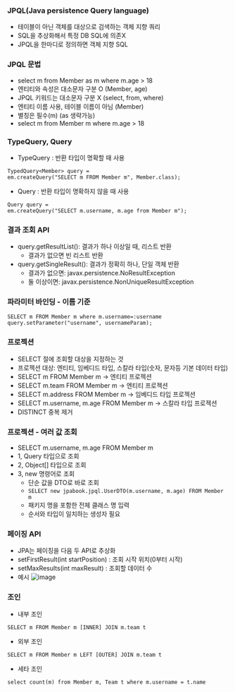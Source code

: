 ### JPQL(Java persistence Query language)

- 테이블이 아닌 객체를 대상으로 검색하는 객체 지향 쿼리
- SQL을 추상화해서 특정 DB SQL에 의존X
- JPQL을 한마디로 정의하면 객체 지향 SQL

### JPQL 문법

- select m from Member as m where m.age > 18
- 엔티티와 속성은 대소문자 구분 O (Member, age)
- JPQL 키워드는 대소문자 구분 X (select, from, where)
- 엔티티 이름 사용, 테이블 이름이 아님 (Member)
- 별칭은 필수(m) (as 생략가능)
- select m from Member m where m.age > 18

### TypeQuery, Query

- TypeQuery : 반환 타입이 명확할 때 사용

```text
TypedQuery<Member> query =
em.createQuery("SELECT m FROM Member m", Member.class);
```

- Query : 반환 타입이 명확하지 않을 때 사용

```text
Query query =
em.createQuery("SELECT m.username, m.age from Member m"); 
```

### 결과 조회 API

- query.getResultList(): 결과가 하나 이상일 때, 리스트 반환
    - 결과가 없으면 빈 리스트 반환
- query.getSingleResult(): 결과가 정확히 하나, 단일 객체 반환
    - 결과가 없으면: javax.persistence.NoResultException
    - 둘 이상이면: javax.persistence.NonUniqueResultException

### 파라미터 바인딩 - 이름 기준

```text
SELECT m FROM Member m where m.username=:username
query.setParameter("username", usernameParam);
```

### 프로젝션

- SELECT 절에 조회할 대상을 지정하는 것
- 프로젝션 대상: 엔티티, 임베디드 타입, 스칼라 타입(숫자, 문자등 기본 데이터 타입)
- SELECT m FROM Member m -> 엔티티 프로젝션
- SELECT m.team FROM Member m -> 엔티티 프로젝션
- SELECT m.address FROM Member m -> 임베디드 타입 프로젝션
- SELECT m.username, m.age FROM Member m -> 스칼라 타입 프로젝션
- DISTINCT 중복 제거

### 프로젝션 - 여러 값 조회

- SELECT m.username, m.age FROM Member m
- 1, Query 타입으로 조회
- 2, Object[] 타입으로 조회
- 3, new 명령어로 조회
    - 단순 값을 DTO로 바로 조회
    - `SELECT new jpabook.jpql.UserDTO(m.username, m.age) FROM Member m`
    - 패키지 명을 포함한 전체 클래스 명 입력
    - 순서와 타입이 일치하는 생성자 필요

### 페이징 API

- JPA는 페이징을 다음 두 API로 추상화
- setFirstResult(int startPosition) : 조회 시작 위치(0부터 시작)
- setMaxResults(int maxResult) : 조회할 데이터 수
- 예시
  ![image](https://user-images.githubusercontent.com/64997245/149725545-3761332f-3854-4ffe-b236-a56c2a393dd8.png)

### 조인

- 내부 조인

```text
SELECT m FROM Member m [INNER] JOIN m.team t
```

- 외부 조인

```text
SELECT m FROM Member m LEFT [OUTER] JOIN m.team t
```

- 세타 조인

```text
select count(m) from Member m, Team t where m.username = t.name
```